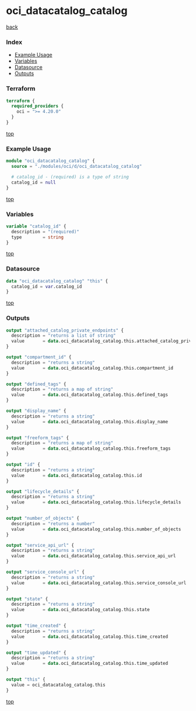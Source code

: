 # oci_datacatalog_catalog

[back](../oci.md)

### Index

- [Example Usage](#example-usage)
- [Variables](#variables)
- [Datasource](#datasource)
- [Outputs](#outputs)

### Terraform

```terraform
terraform {
  required_providers {
    oci = ">= 4.20.0"
  }
}
```

[top](#index)

### Example Usage

```terraform
module "oci_datacatalog_catalog" {
  source = "./modules/oci/d/oci_datacatalog_catalog"

  # catalog_id - (required) is a type of string
  catalog_id = null
}
```

[top](#index)

### Variables

```terraform
variable "catalog_id" {
  description = "(required)"
  type        = string
}
```

[top](#index)

### Datasource

```terraform
data "oci_datacatalog_catalog" "this" {
  catalog_id = var.catalog_id
}
```

[top](#index)

### Outputs

```terraform
output "attached_catalog_private_endpoints" {
  description = "returns a list of string"
  value       = data.oci_datacatalog_catalog.this.attached_catalog_private_endpoints
}

output "compartment_id" {
  description = "returns a string"
  value       = data.oci_datacatalog_catalog.this.compartment_id
}

output "defined_tags" {
  description = "returns a map of string"
  value       = data.oci_datacatalog_catalog.this.defined_tags
}

output "display_name" {
  description = "returns a string"
  value       = data.oci_datacatalog_catalog.this.display_name
}

output "freeform_tags" {
  description = "returns a map of string"
  value       = data.oci_datacatalog_catalog.this.freeform_tags
}

output "id" {
  description = "returns a string"
  value       = data.oci_datacatalog_catalog.this.id
}

output "lifecycle_details" {
  description = "returns a string"
  value       = data.oci_datacatalog_catalog.this.lifecycle_details
}

output "number_of_objects" {
  description = "returns a number"
  value       = data.oci_datacatalog_catalog.this.number_of_objects
}

output "service_api_url" {
  description = "returns a string"
  value       = data.oci_datacatalog_catalog.this.service_api_url
}

output "service_console_url" {
  description = "returns a string"
  value       = data.oci_datacatalog_catalog.this.service_console_url
}

output "state" {
  description = "returns a string"
  value       = data.oci_datacatalog_catalog.this.state
}

output "time_created" {
  description = "returns a string"
  value       = data.oci_datacatalog_catalog.this.time_created
}

output "time_updated" {
  description = "returns a string"
  value       = data.oci_datacatalog_catalog.this.time_updated
}

output "this" {
  value = oci_datacatalog_catalog.this
}
```

[top](#index)